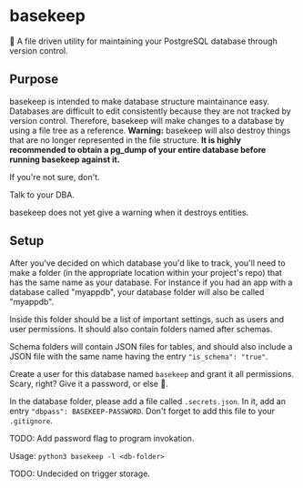 # basekeep
🏰 A file driven utility for maintaining your PostgreSQL database through version control.

## Purpose
basekeep is intended to make database structure maintainance easy. Databases are difficult to edit consistently because they are not tracked by version control. Therefore, basekeep will make changes to a database by using a file tree as a reference. **Warning:** basekeep will also destroy things that are no longer represented in the file structure. **It is highly recommended to obtain a pg_dump of your entire database before running basekeep against it.** 

If you're not sure, don't.

Talk to your DBA.

basekeep does not yet give a warning when it destroys entities.

## Setup
After you've decided on which database you'd like to track, you'll need to make a folder (in the appropriate location within your project's repo) that has the same name as your database. For instance if you had an app with a database called "myappdb", your database folder will also be called "myappdb".

Inside this folder should be a list of important settings, such as users and user permissions. It should also contain folders named after schemas. 

Schema folders will contain JSON files for tables, and should also include a JSON file with the same name having the entry `"is_schema": "true"`.

Create a user for this database named `basekeep` and grant it all permissions. Scary, right? Give it a password, or else 🔮.

In the database folder, please add a file called `.secrets.json`. In it, add an entry `"dbpass": BASEKEEP-PASSWORD`. Don't forget to add this file to your `.gitignore`.

TODO: Add password flag to program invokation. 

Usage: `python3 basekeep -l <db-folder>`

TODO: Undecided on trigger storage.